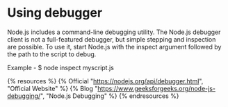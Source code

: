 # Using debugger

Node.js includes a command-line debugging utility. The Node.js debugger client is not a full-featured debugger, but simple stepping and inspection are possible. To use it, start Node.js with the inspect argument followed by the path to the script to debug.

Example - $ node inspect myscript.js

{% resources %}
  {% Official "https://nodejs.org/api/debugger.html", "Official Website" %}
  {% Blog "https://www.geeksforgeeks.org/node-js-debugging/", "Node.js Debugging" %}
{% endresources %}
